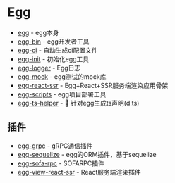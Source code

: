 # Egg

- [egg](https://github.com/eggjs/egg) - egg本身
- [egg-bin](https://github.com/eggjs/egg-bin) - egg开发者工具
- [egg-ci](https://github.com/eggjs/egg-ci) - 自动生成ci配置文件
- [egg-init](https://github.com/eggjs/egg-init) - 初始化egg工具
- [egg-logger](https://github.com/eggjs/egg-logger) - Egg日志
- [egg-mock](https://github.com/eggjs/egg-mock) - egg测试的mock库
- [egg-react-ssr](https://github.com/ykfe/egg-react-ssr) - Egg+React+SSR服务端渲染应用骨架
- [egg-scripts](https://github.com/eggjs/egg-scripts) - egg项目部署工具
- [egg-ts-helper](https://github.com/whxaxes/egg-ts-helper) - <g-emoji class="g-emoji" alias="fried_egg" fallback-src="https://github.githubassets.com/images/icons/emoji/unicode/1f373.png">🍳</g-emoji> 针对egg生成ts声明(d.ts)

## 插件

- [egg-grpc](https://github.com/eggjs/egg-grpc) - gRPC通信插件
- [egg-sequelize](https://github.com/eggjs/egg-sequelize) - egg的ORM插件，基于sequelize
- [egg-sofa-rpc](https://github.com/eggjs/egg-sofa-rpc) - SOFARPC插件
- [egg-view-react-ssr](https://github.com/easy-team/egg-view-react-ssr) - React服务端渲染插件 